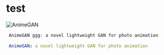 # test  
![AnimeGAN](https://placehold.it/15/c5f015/000000?text=+)      
  
```css  
 AnimeGAN ggg: a novel lightweight GAN for photo animation 
``` 
```yaml  
 AnimeGAN: a novel lightweight GAN for photo animation
``` 

 
